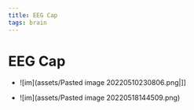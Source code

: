 ```yaml
---
title: EEG Cap
tags: brain
---
```


# EEG Cap
- ![im](assets/Pasted image 20220510230806.png|]]

- ![im](assets/Pasted image 20220518144509.png)










